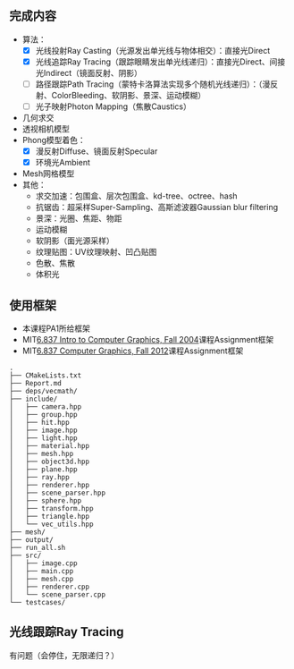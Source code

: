 ## 完成内容
- 算法：
  - [x] 光线投射Ray Casting（光源发出单光线与物体相交）：直接光Direct
  - [x] 光线追踪Ray Tracing（跟踪眼睛发出单光线递归）：直接光Direct、间接光Indirect（镜面反射、阴影）
  - [ ] 路径跟踪Path Tracing（蒙特卡洛算法实现多个随机光线递归）：（漫反射、ColorBleeding、软阴影、景深、运动模糊）
  - [ ] 光子映射Photon Mapping（焦散Caustics）
- 几何求交
- 透视相机模型
- Phong模型着色：
  - [x] 漫反射Diffuse、镜面反射Specular
  - [x] 环境光Ambient
- Mesh网格模型
- 其他：
  - 求交加速：包围盒、层次包围盒、kd-tree、octree、hash
  - 抗锯齿：超采样Super-Sampling、高斯滤波器Gaussian blur filtering
  - 景深：光圈、焦距、物距
  - 运动模糊
  - 软阴影（面光源采样）
  - 纹理贴图：UV纹理映射、凹凸贴图
  - 色散、焦散
  - 体积光

## 使用框架

- 本课程PA1所给框架
- MIT[6.837 Intro to Computer Graphics, Fall 2004](http://groups.csail.mit.edu/graphics/classes/6.837/F04/index.html)课程Assignment框架
- MIT[6.837 Computer Graphics, Fall 2012](https://ocw.mit.edu/courses/6-837-computer-graphics-fall-2012/pages/syllabus/)课程Assignment框架

```
.
├── CMakeLists.txt
├── Report.md
├── deps/vecmath/
├── include/
│   ├── camera.hpp
│   ├── group.hpp
│   ├── hit.hpp
│   ├── image.hpp
│   ├── light.hpp
│   ├── material.hpp
│   ├── mesh.hpp
│   ├── object3d.hpp
│   ├── plane.hpp
│   ├── ray.hpp
│   ├── renderer.hpp
│   ├── scene_parser.hpp
│   ├── sphere.hpp
│   ├── transform.hpp
│   ├── triangle.hpp
│   └── vec_utils.hpp
├── mesh/
├── output/
├── run_all.sh
├── src/
│   ├── image.cpp
│   ├── main.cpp
│   ├── mesh.cpp
│   ├── renderer.cpp
│   └── scene_parser.cpp
└── testcases/
```

## 光线跟踪Ray Tracing

有问题（会停住，无限递归？）